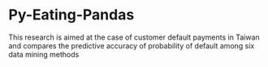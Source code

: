 # Py-Eating-Pandas
This research is aimed at the case of customer default payments in Taiwan and compares the predictive accuracy of probability of default among six data mining methods
